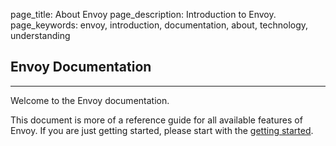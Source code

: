 page_title: About Envoy
page_description: Introduction to Envoy.
page_keywords: envoy, introduction, documentation, about, technology, understanding


## Envoy Documentation
--------
Welcome to the Envoy documentation.

This document is more of a reference guide for all available features of Envoy. If you are just
getting started, please start with the [getting started](gettingstarted.md).


